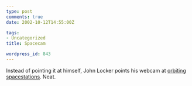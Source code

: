 ```yaml
---
type: post
comments: true
date: 2002-10-12T14:55:00Z

tags:
- Uncategorized
title: Spacecam

wordpress_id: 843
---
```


Instead of pointing it at himself, John Locker points his webcam at [orbiting spacestations](http://www.satcom.freeserve.co.uk/docking.htm). Neat.
